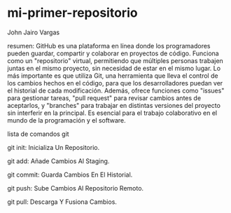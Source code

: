# mi-primer-repositorio
John Jairo Vargas

resumen: GitHub es una plataforma en línea donde los programadores pueden guardar, compartir y colaborar en proyectos de código. Funciona como un "repositorio" virtual, permitiendo que múltiples personas trabajen juntas en el mismo proyecto, sin necesidad de estar en el mismo lugar. Lo más importante es que utiliza Git, una herramienta que lleva el control de los cambios hechos en el código, para que los desarrolladores puedan ver el historial de cada modificación. Además, ofrece funciones como "issues" para gestionar tareas, "pull request" para revisar cambios antes de aceptarlos, y "branches" para trabajar en distintas versiones del proyecto sin interferir en la principal. Es esencial para el trabajo colaborativo en el mundo de la programación y el software.

lista de comandos git

git init: Inicializa Un Repositorio.

git add: Añade Cambios Al Staging.

git commit: Guarda Cambios En El Historial. 

git push: Sube Cambios Al Repositorio Remoto.

git pull: Descarga Y Fusiona Cambios.
